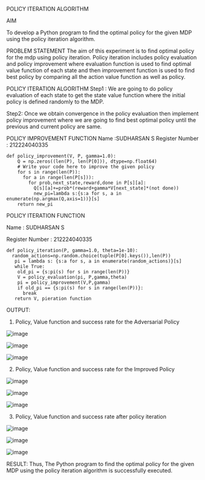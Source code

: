  POLICY ITERATION ALGORITHM

AIM

To develop a Python program to find the optimal policy for the given MDP using the policy iteration algorithm.



PROBLEM STATEMENT
The aim of this experiment is to find optimal policy for the mdp using policy iteration. Policy iteration includes policy evaluation and policy improvement where evaluation function is used to find optimal value function of each state and then improvement function is used to find best policy by comparing all the action value function as well as policy.



POLICY ITERATION ALGORITHM
Step1 : We are going to do policy evaluation of each state to get the state value function where the initial policy is defined randomly to the MDP.

Step2: Once we obtain convergence in the policy evaluation then implement policy improvement where we are going to find best optimal policy until the previous and current policy are same.


POLICY IMPROVEMENT FUNCTION
Name :SUDHARSAN S
Register Number : 212224040335


```
def policy_improvement(V, P, gamma=1.0):
    Q = np.zeros((len(P), len(P[0])), dtype=np.float64)
    # Write your code here to improve the given policy
    for s in range(len(P)):
      for a in range(len(P[s])):
        for prob,next_state,reward,done in P[s][a]:
          Q[s][a]+=prob*(reward+gamma*V[next_state]*(not done))
          new_pi=lambda s:{s:a for s, a in enumerate(np.argmax(Q,axis=1))}[s]
    return new_pi
```



POLICY ITERATION FUNCTION



Name : SUDHARSAN S



Register Number : 212224040335



```
def policy_iteration(P, gamma=1.0, theta=1e-10):
  random_actions=np.random.choice(tuple(P[0].keys()),len(P))
   pi = lambda s: {s:a for s, a in enumerate(random_actions)}[s]
   while True:
    old_pi = {s:pi(s) for s in range(len(P))}
    V = policy_evaluation(pi, P,gamma,theta)
    pi = policy_improvement(V,P,gamma)
    if old_pi == {s:pi(s) for s in range(len(P))}:
      break
   return V, pieration function
```

OUTPUT:
1. Policy, Value function and success rate for the Adversarial Policy

![image](https://github.com/user-attachments/assets/4387ba25-ea8b-4a12-9917-20fba3448521)

![image](https://github.com/user-attachments/assets/9c7e54c8-35f6-4445-9641-255096ab06f7)

![image](https://github.com/user-attachments/assets/43f30da5-2be8-4073-8532-6c2da5dcdd72)


 2. Policy, Value function and success rate for the Improved Policy

![image](https://github.com/user-attachments/assets/2c3e6610-f063-407c-98f3-d75d7d747b2b)

![image](https://github.com/user-attachments/assets/7c40dd4f-38fe-4a5c-93e7-ee0ecb66a22b)

![image](https://github.com/user-attachments/assets/ee13db1b-ebd1-4c11-ab55-33b563e8cb60)

 3. Policy, Value function and success rate after policy iteration

![image](https://github.com/user-attachments/assets/fadab101-6b65-45c6-be1f-69e1b00bc680)

![image](https://github.com/user-attachments/assets/13142381-3514-4713-b6c6-b126d3053f76)

![image](https://github.com/user-attachments/assets/da497700-53fc-46ee-8f0a-2cfb74886bc1)



 RESULT:
Thus, The Python program to find the optimal policy for the given MDP using the policy iteration algorithm is successfully executed.
